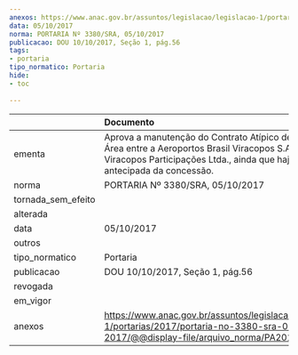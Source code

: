 ```yaml
---
anexos: https://www.anac.gov.br/assuntos/legislacao/legislacao-1/portarias/2017/portaria-no-3380-sra-05-10-2017/@@display-file/arquivo_norma/PA2017-3380.pdf
data: 05/10/2017
norma: PORTARIA Nº 3380/SRA, 05/10/2017
publicacao: DOU 10/10/2017, Seção 1, pág.56
tags:
- portaria
tipo_normatico: Portaria
hide: 
- toc 
 
---
```


|                    | Documento                                                                                                                                                                                  |
|:-------------------|:-------------------------------------------------------------------------------------------------------------------------------------------------------------------------------------------|
| ementa             | Aprova a manutenção do Contrato Atípico de Cessão de Área entre a Aeroportos Brasil Viracopos S.A. e o CAM Viracopos Participações Ltda., ainda que haja extinção antecipada da concessão. |
| norma              | PORTARIA Nº 3380/SRA, 05/10/2017                                                                                                                                                           |
| tornada_sem_efeito |                                                                                                                                                                                            |
| alterada           |                                                                                                                                                                                            |
| data               | 05/10/2017                                                                                                                                                                                 |
| outros             |                                                                                                                                                                                            |
| tipo_normatico     | Portaria                                                                                                                                                                                   |
| publicacao         | DOU 10/10/2017, Seção 1, pág.56                                                                                                                                                            |
| revogada           |                                                                                                                                                                                            |
| em_vigor           |                                                                                                                                                                                            |
| anexos             | https://www.anac.gov.br/assuntos/legislacao/legislacao-1/portarias/2017/portaria-no-3380-sra-05-10-2017/@@display-file/arquivo_norma/PA2017-3380.pdf                                       |